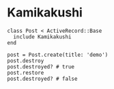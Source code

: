 # Kamikakushi

```
class Post < ActiveRecord::Base
  include Kamikakushi
end
```

```
post = Post.create(title: 'demo')
post.destroy
post.destroyed? # true
post.restore
post.destroyed? # false
```

